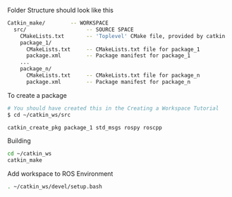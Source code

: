 Folder Structure should look like this
```bash
Catkin_make/        -- WORKSPACE
  src/                   -- SOURCE SPACE
    CMakeLists.txt       -- 'Toplevel' CMake file, provided by catkin
    package_1/
      CMakeLists.txt     -- CMakeLists.txt file for package_1
      package.xml        -- Package manifest for package_1
    ...
    package_n/
      CMakeLists.txt     -- CMakeLists.txt file for package_n
      package.xml        -- Package manifest for package_n
 ```
 
 To create a package
 
 ```bash
# You should have created this in the Creating a Workspace Tutorial
$ cd ~/catkin_ws/src
```




 ```bash
catkin_create_pkg package_1 std_msgs rospy roscpp
```

Building

 ```bash
cd ~/catkin_ws
catkin_make
```

Add workspace to ROS Environment
 ```bash
. ~/catkin_ws/devel/setup.bash
```


 ```bash

```
